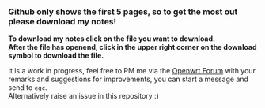 ### Github only shows the first 5 pages, so to get the most out please download my notes!  

**To download my notes click on the file you want to download.  
After the file has openend, click in the upper right corner on the download symbol to download the file.**

It is a work in progress, feel free to PM me via the [Openwrt Forum](https://forum.openwrt.org/) with your remarks and suggestions for improvements, you can start a message and send to `egc`.   
Alternatively raise an issue in this repository :)
  
